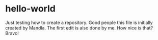 # hello-world
Just testing how to create a repository. 
Good people this file is initially created by Mandla. The first edit is also done by me. 
How nice is that? Bravo!
